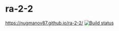 # ra-2-2
https://nugmanov87.github.io/ra-2-2/ 
[![Build status](https://ci.appveyor.com/api/projects/status/sg0advpvtxo3i4t9?svg=true)](https://ci.appveyor.com/project/nugmanov87/ra-2-2)